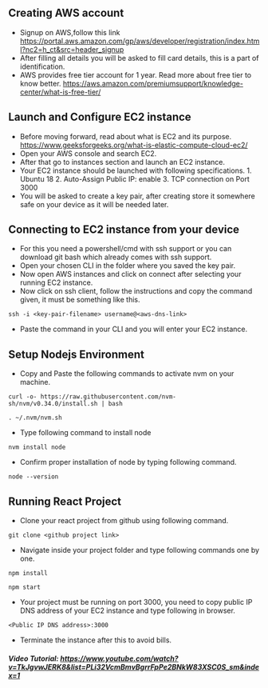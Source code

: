 ## Creating AWS account
* Signup on AWS,follow this link https://portal.aws.amazon.com/gp/aws/developer/registration/index.html?nc2=h_ct&src=header_signup
* After filling all details you will be asked to fill card details, this is a part of identification.
* AWS provides free tier account for 1 year. Read more about free tier to know better. https://aws.amazon.com/premiumsupport/knowledge-center/what-is-free-tier/

## Launch and Configure EC2 instance
*  Before moving forward, read about what is EC2 and its purpose. https://www.geeksforgeeks.org/what-is-elastic-compute-cloud-ec2/
* Open your AWS console and search EC2.
* After that go to instances section and launch an EC2 instance.
* Your EC2 instance should be launched with following specifications.
         1. Ubuntu 18
		 2. Auto-Assign Public IP: enable
		 3. TCP connection on Port 3000
* You will be asked to create a key pair, after creating store it somewhere safe on your device as it will be needed later.

## Connecting to EC2 instance from your device
* For this you need a powershell/cmd with ssh support or you can download git bash which already comes with ssh support.
* Open your chosen CLI in the folder where you saved the key pair.
* Now open AWS instances and click on connect after selecting your running EC2 instance.
* Now click on ssh client, follow the instructions and copy the command given, it must be something like this.

 ``
 ssh -i <key-pair-filename> username@<aws-dns-link>
 ``
* Paste the command in your CLI and you will enter your EC2 instance.

## Setup Nodejs Environment
* Copy and Paste the following commands to activate nvm on your machine.

 ``
 curl -o- https://raw.githubusercontent.com/nvm-sh/nvm/v0.34.0/install.sh | bash
 ``
 
 ``
 . ~/.nvm/nvm.sh
 ``
* Type following command to install node

 ``
 nvm install node
 ``
* Confirm proper installation of node by typing following command.
 
 ``
 node --version
``
 
## Running React Project 
* Clone your react project from github using following command.

``
 git clone <github project link>
``
* Navigate inside your project folder and type following commands one by one.

 ``
 npm install
 ``
 
 ``
 npm start
 ``
* Your project must be running on port 3000, you need to copy public IP DNS address of your EC2 instance and type following in browser.

 ``
 <Public IP DNS address>:3000
 ``
* Terminate the instance after this to avoid bills.

##### Video Tutorial: https://www.youtube.com/watch?v=TkJgvwJERK8&list=PLi32VcmBmvBgrrFpPe2BNkW83XSC0S_sm&index=1
